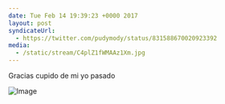 ```yaml
---
date: Tue Feb 14 19:39:23 +0000 2017
layout: post
syndicateUrl:
  - https://twitter.com/pudymody/status/831588670020923392
media:
  - /static/stream/C4plZ1fWMAAz1Xm.jpg
---
```

Gracias cupido de mi yo pasado 

![Image](/static/stream/C4plZ1fWMAAz1Xm.jpg)